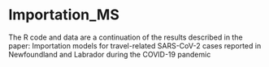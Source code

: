 # Importation_MS

The R code and data are a continuation of the results described in the paper:
Importation models for travel-related SARS-CoV-2 cases reported in Newfoundland and Labrador during the COVID-19 pandemic

